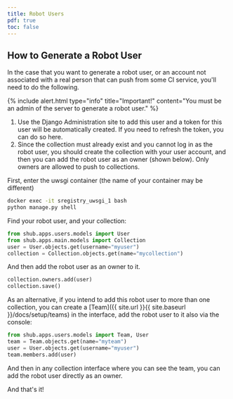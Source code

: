 ```yaml
---
title: Robot Users
pdf: true
toc: false
---
```


## How to Generate a Robot User

In the case that you want to generate a robot user, or an account not associated with
a real person that can push from some CI service, you'll need to do the following.

{% include alert.html type="info" title="Important!" content="You must be an admin of the server to generate a robot user." %}

 1. Use the Django Administration site to add this user and a token for this user will be automatically created. If you need to refresh the token, you can do so here.
 2. Since the collection must already exist and you cannot log in as the robot user, you should create the collection with your user account, and then you can add the robot user as an owner (shown below). Only owners are allowed to push to collections. 

First, enter the uwsgi container (the name of your container may be different)

```bash
docker exec -it sregistry_uwsgi_1 bash
python manage.py shell
```

Find your robot user, and your collection:

```python
from shub.apps.users.models import User
from shub.apps.main.models import Collection
user = User.objects.get(username="myuser")
collection = Collection.objects.get(name="mycollection")
```

And then add the robot user as an owner to it.

```python
collection.owners.add(user)
collection.save()
```

As an alternative, if you intend to add this robot user to more than one collection,
you can create a [Team]({{ site.url }}{{ site.baseurl }}/docs/setup/teams) in the interface, 
add the robot user to it also via the console:

```python
from shub.apps.users.models import Team, User
team = Team.objects.get(name="myteam")
user = User.objects.get(username="myuser")
team.members.add(user)
```

And then in any collection interface where you can see the team, you can add
the robot user directly as an owner.

And that's it!

